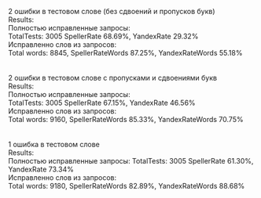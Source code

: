 2 ошибки в тестовом слове (без сдвоений и пропусков букв)<br>
Results:<br>
Полностью исправленные запросы:<br>
TotalTests: 3005 SpellerRate 68.69%, YandexRate 29.32% <br>
Исправленно слов из запросов:<br>
Total words: 8845, SpellerRateWords 87.25%, YandexRateWords 55.18%<br>
<br><br>
2 ошибки в тестовом слове с пропусками и сдвоениями букв<br>
Results:<br>
Полностью исправленные запросы:<br>
 TotalTests: 3005 SpellerRate 67.15%, YandexRate 46.56% <br>
Исправленно слов из запросов:<br>
Total words: 9160, SpellerRateWords 85.33%, YandexRateWords 70.75%<br>
<br><br>
1 ошибка в тестовом слове<br>
Results:<br>
Полностью исправленные запросы:
TotalTests: 3005 SpellerRate 61.30%, YandexRate 73.34% <br>
Исправленно слов из запросов:<br>
Total words: 9180, SpellerRateWords 82.89%, YandexRateWords 88.68%<br>
